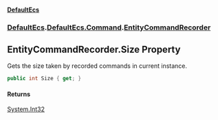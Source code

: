 #### [DefaultEcs](./index.md 'index')
### [DefaultEcs](./index.md 'index').[DefaultEcs.Command](./DefaultEcs-Command.md 'DefaultEcs.Command').[EntityCommandRecorder](./DefaultEcs-Command-EntityCommandRecorder.md 'DefaultEcs.Command.EntityCommandRecorder')
## EntityCommandRecorder.Size Property
Gets the size taken by recorded commands in current instance.  
```C#
public int Size { get; }
```
#### Returns
[System.Int32](https://docs.microsoft.com/en-us/dotnet/api/System.Int32 'System.Int32')  
